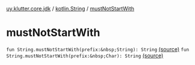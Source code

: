 [uy.klutter.core.jdk](../index.md) / [kotlin.String](index.md) / [mustNotStartWith](.)


# mustNotStartWith
`fun String.mustNotStartWith(prefix:&nbsp;String): String` [(source)](https://github.com/kohesive/klutter/blob/master/core-jdk6/src/main/kotlin/uy/klutter/core/jdk/Strings.kt#L28)
`fun String.mustNotStartWith(prefix:&nbsp;Char): String` [(source)](https://github.com/kohesive/klutter/blob/master/core-jdk6/src/main/kotlin/uy/klutter/core/jdk/Strings.kt#L37)


